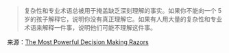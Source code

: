 > 复杂性和专业术语总被用于掩盖缺乏深刻理解的事实。如果你不能向一个 5 岁的孩子解释它，说明你没有真正理解它。如果有人用大量的复杂性和专业术语来解释一件事，说明他们可能不理解这件事。

来源：[The Most Powerful Decision Making Razors](https://www.sahilbloom.com/newsletter/the-most-powerful-decision-making-razors)